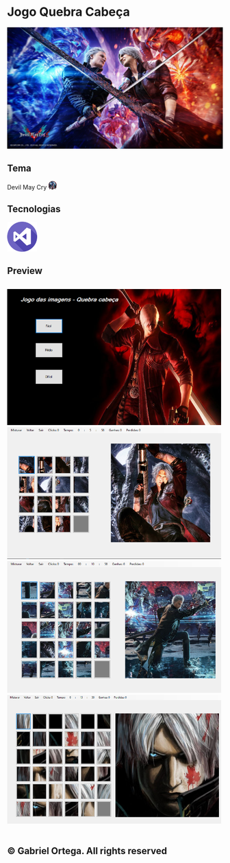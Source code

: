 # Jogo Quebra Cabeça

<img src="/img-readme/dmc.jpg" width= 600>

<h2>Tema</h2>
<p> Devil May Cry <img src="/img-readme/dmc_icon.png" width=20></p>



<h2>Tecnologias</h2>

<img src="/img-readme/visual-studio.png" width=70>

<h2> Preview <h2>

  
<img src="/img-readme/menu.png" width=500>
<br>
<img src="/img-readme/preview-facil.png" width=500>
  <br>
<img src="/img-readme/preview-medio.png" width=500>
  <br>
<img src="/img-readme/preview-dificil.png" width=500>
  
<p>
  <br>
&#169; Gabriel Ortega. All rights reserved
  </p>
